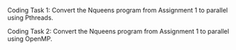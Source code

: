 Coding Task 1: Convert the Nqueens program from Assignment 1 to parallel using 
Pthreads.

Coding Task 2: Convert the Nqueens program from Assignment 1 to parallel using 
OpenMP. 
